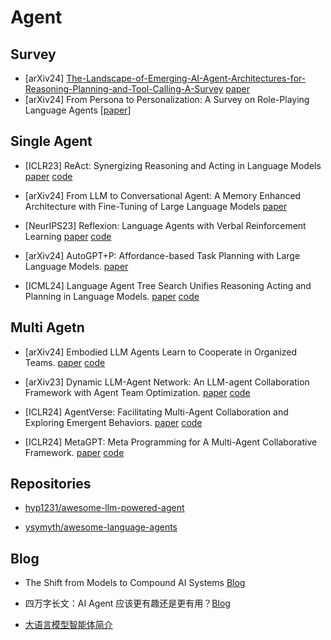 # Agent
## Survey
- [arXiv24]  [The-Landscape-of-Emerging-AI-Agent-Architectures-for-Reasoning-Planning-and-Tool-Calling-A-Survey](../../../Notes/Arxiv/2024/The-Landscape-of-Emerging-AI-Agent-Architectures-for-Reasoning-Planning-and-Tool-Calling-A-Survey.md)  [paper](https://arxiv.org/abs/2404.11584)
- [arXiv24]  From Persona to Personalization: A Survey on Role-Playing Language Agents [[paper](https://arxiv.org/abs/2404.18231)]

## Single Agent
- [ICLR23]  ReAct: Synergizing Reasoning and Acting in Language Models [paper](https://arxiv.org/abs/2210.03629) [code](https://github.com/ysymyth/ReAct)

- [arXiv24]  From LLM to Conversational Agent: A Memory Enhanced Architecture with Fine-Tuning of Large Language Models [paper](https://arxiv.org/abs/2401.02777)

- [NeurIPS23]  Reflexion: Language Agents with Verbal Reinforcement Learning [paper](https://arxiv.org/abs/2303.11366) [code](https://github.com/noahshinn/reflexion)

- [arXiv24] AutoGPT+P: Affordance-based Task Planning with Large Language Models. [paper](https://arxiv.org/abs/2402.10778)

- [ICML24] Language Agent Tree Search Unifies Reasoning Acting and Planning in Language Models. [paper](https://arxiv.org/abs/2310.04406) [code](https://github.com/andyz245/LanguageAgentTreeSearch)

## Multi Agetn
- [arXiv24] Embodied LLM Agents Learn to Cooperate in Organized Teams. [paper](https://arxiv.org/abs/2403.12482)  [code](https://github.com/tobeatraceur/Organized-LLM-Agents)
- [arXiv23] Dynamic LLM-Agent Network: An LLM-agent Collaboration Framework with Agent Team Optimization. [paper](https://arxiv.org/abs/2310.02170) [code](https://github.com/SALT-NLP/DyLAN)

- [ICLR24] AgentVerse: Facilitating Multi-Agent Collaboration and Exploring Emergent Behaviors. [paper](https://arxiv.org/abs/2308.10848) [code](https://github.com/OpenBMB/AgentVerse/)

- [ICLR24] MetaGPT: Meta Programming for A Multi-Agent Collaborative Framework. [paper](https://arxiv.org/abs/2308.00352) [code](https://github.com/geekan/MetaGPT)

## Repositories
- [hyp1231/awesome-llm-powered-agent](https://github.com/hyp1231/awesome-llm-powered-agent)

- [ysymyth/awesome-language-agents](https://github.com/ysymyth/awesome-language-agents)

## Blog
- The Shift from Models to Compound AI Systems [Blog](http://bair.berkeley.edu/blog/2024/02/18/compound-ai-systems/)

- 四万字长文：AI Agent 应该更有趣还是更有用？[Blog](https://01.me/2024/03/ai-agents-entertaining-or-useful/)

- [大语言模型智能体简介](https://www.promptingguide.ai/zh/research/llm-agents)
